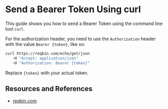 # Send a Bearer Token Using curl

This guide shows you how to send a Bearer Token using the command line tool `curl`.

For the authorization header, you need to use the `Authorization` header with the value `Bearer {token}`, like so:

```bash
curl https://reqbin.com/echo/get/json
   -H "Accept: application/json"
   -H "Authorization: Bearer {token}"
```

Replace `{token}` with your actual token.

## Resources and References

- [reqbin.com](https://reqbin.com/req/c-hlt4gkzd/curl-bearer-token-authorization-header-example)
